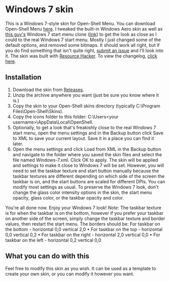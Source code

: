 # Windows 7 skin
This is a Windows 7-style skin for Open-Shell Menu. You can download Open-Shell Menu [here](https://github.com/open-shell-menu/releases/latest/). I tweaked the built-in Windows Aero skin as well as [this guy's](https://github.com/CTVCAM8) Windows 7 start menu clone ([link](http://classicshell.net/forum/viewtopic.php?f=17&t=5824)) to get the look as close as I could to the real Windows 7 start menu. Mostly I just changed some of the default options, and removed some bitmaps. It should work all right, but if you do find something that isn't quite right, [submit an issue](https://github.com/EJSnow/Windows-7-skin/issues/new/choose) and I'll look into it. The skin was built with [Resource Hacker](http://www.angusj.com/resourcehacker/).
To view the changelog, [click here](https://github.com/EJSnow/Windows-7-skin/blob/main/Changelog.md).
## Installation
1. Download the skin from [Releases](https://github.com/EJSnow/Windows-7-skin/releases/latest/).
2. Unzip the archive anywhere you want (just be sure you know where it is.)
3. Copy the skin to your Open-Shell skins directory (typically C:\Program Files\Open-Shell\Skins).
4. Copy the icons folder to this folder: C:\Users\<your username>\AppData\Local\OpenShell.
5. Optionally, to get a look that's freakishly close to the real Windows 7 start menu, open the menu settings and in the Backup button click Save to XML to save your current layout. Save it in a place you can find it later.
6. Open the menu settings and click Load from XML in the Backup button and navigate to the folder where you saved the skin files and select the file named Windows-7.xml. Click OK to apply. The skin will be applied and settings to make it close to Windows 7 will be set. However, you will need to set the taskbar texture and start button manually because the taskbar textures are different depending on which side of the screen the taskbar is on, and the start buttons are scaled for different DPIs. You can modify most settings as usual. To preserve the Windows 7 look, don't change the glass color intensity options in the skin, the start menu opacity, glass color, or the taskbar opacity and color.

You're all done now. Enjoy your Windows 7 look!
*Note*: The taskbar texture is for when the taskbar is on the bottom, however if you prefer your taskbar on another side of the screen, simply change the taskbar texture and border values, then restart the start menu. The borders should be: For taskbar on the bottom - horizontal 0,0 vertical 2,0 • For taskbar on the top - horizontal 0,0 vertical 0,2 • For taskbar on the right - horizontal 2,0 vertical 0,0 • For taskbar on the left - horizontal 0,2 vertical 0,0
## What you can do with this
Feel free to modify this skin as you wish. It can be used as a template to create your own skin, or you can modify it however you want.
